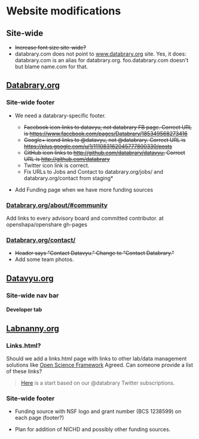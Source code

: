 # Website modifications

## Site-wide

- ~~Increase font size site-wide?~~
- databrary.com does not point to www.databrary.org site.
  Yes, it does:
    databrary.com is an alias for databrary.org.
  foo.databrary.com doesn't but blame name.com for that.

## [Databrary.org](http://databrary.org)

### Site-wide footer
- We need a databrary-specific footer.
	- ~~Facebook icon links to datavyu, not databrary FB page. Correct URL is https://www.facebook.com/pages/Databrary/185349568273416~~
	- ~~Google+ icond links to @datavyu, not @databrary. Correct URL is https://plus.google.com/u/1/111083162045777800330/posts~~ 
	- ~~GitHub icon links to http://github.com/databrary/datavyu; Correct URL is http://github.com/databrary~~
	- Twitter icon link is correct.
	- Fix URLs to Jobs and Contact to databrary.org/jobs/ and databrary.org/contact from staging*

- Add Funding page when we have more funding sources

### [Databrary.org/about/#community](http://staging.databrary.org/about/#community)

Add links to every advisory board and committed contributor. at openshapa/openshare gh-pages 

### [Databrary.org/contact/](http://staging.databrary.org/contact/)

- ~~Header says "Contact Datavyu." Change to "Contact Databrary."~~
- Add some team photos.

## [Datavyu.org](http://datavyu.org)

### Site-wide nav bar

#### Developer tab
	 	
## [Labnanny.org](http://labnanny.org)

### Links.html?

Should we add a links.html page with links to other lab/data management solutions like [Open Science Framework](http://openscienceframework.org/)
Agreed. Can someone provide a list of these links?
> [Here](https://github.com/databrary/www/edit/master/links.html) is a start based on our @databrary Twitter subscriptions.

### Site-wide footer

- Funding source with NSF logo and grant number (BCS 1238599) on each page (footer?)

- Plan for addition of NICHD and possibly other funding sources.
